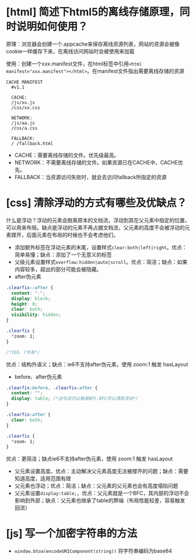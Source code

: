 # [html] 简述下html5的离线存储原理，同时说明如何使用？

原理：浏览器会创建一个.appcache来保存离线资源列表，网站的资源会被像cookie一样缓存下来，在离线访问网站时会被使用来加载

使用：创建一个xxx.manifest文件，在html标签中引用`<html manifest="xxx.manifest"></html>`。在manifest文件指出需要离线存储的资源

```
CACHE MANIFEST
  #v1.1

  CACHE:
  /js/xx.js
  /css/xx.css

  NETWORK:
  /js/aa.js
  /css/a.css

  FALLBACK:
  / /fallback.html
```

- CACHE：需要离线存储的文件。优先级最高。
- NETWORK：不需要离线存储的文件。如果资源已在CACHE中，CACHE优先。
- FALLBACK：当资源访问失败时，就会去访问fallback所指定的资源

# [css] 清除浮动的方式有哪些及优缺点？

什么是浮动？浮动的元素会脱离原本的文档流，浮动到其在父元素中指定的位置，可以用来布局。缺点是浮动的元素不再占据文档流，父元素的高度不会被浮动的元素撑开，后面元素在布局的时候也不会考虑他们。

- 添加额外标签在浮动元素的末尾，设置样式`clear:both|left|right`。优点：简单易懂；缺点：添加了一个无意义的标签
- 父级元素设置样式`overflow:hidden|auto|scroll`。优点：简洁；缺点：如果内容较多，超出的部分可能会被隐藏。
- after伪元素

```css
.clearfix::after {
  content: ".";
  display: block;
  height: 0;
  clear: both;
  visibility: hidden;
}

.clearfix {
  *zoom: 1;
}

/*IE6、7专有*/
```

优点：结构外语义；缺点：ie6不支持after伪元素，使用 zoom:1 触发 hasLayout

- before、after伪元素

```css
.clearfix:before, .clearfix:after {
  content: "";
  display: table; /*这句话可以触发BFC.BFC可以清除浮动*/
}

.clearfix:after {
  clear: both;
}

.clearfix {
  *zoom: 1;
}
```

优点：更简洁；缺点ie6不支持after伪元素，使用 zoom:1 触发 hasLayout

- 父元素设置高度。优点：主动解决父元素高度无法被撑开的问题；缺点：需要知道高度，适用范围有限
- 父元素也浮动；优点：简洁；缺点：父元素的父元素也会有高度塌陷问题
- 父元素设置`display:table;`，优点：父元素就是一个BFC，其内部的浮动不会影响到外部；缺点：父元素也继承了table的弊端（布局性能较差，容易触发回流）

# [js] 写一个加密字符串的方法

- `window.btoa(encodeURIComponent(string))` 将字符串编码为base64
